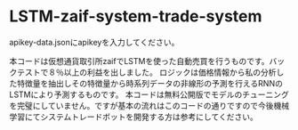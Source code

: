 # LSTM-zaif-system-trade-system
apikey-data.jsonにapikeyを入力してください。

本コードは仮想通貨取引所zaifでLSTMを使った自動売買を行うものです。バックテストで８％以上の利益を出しました。
ロジックは価格情報から私の分析した特徴量を抽出しその特徴量から時系列データの非線形の予測を行えるRNNのLSTMにより予測するものです。
本コードは無料公開版でモデルのチューニングを完璧にしていません。ですが基本の流れはこのコードの通りですので今後機械学習にてシステムトレードボットを開発する方は参考にしてください。
